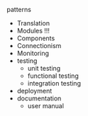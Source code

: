 patterns

* Translation
* Modules !!!
* Components
* Connectionism
* Monitoring
* testing
  * unit testing
  * functional testing
  * integration testing
* deployment
* documentation
  * user manual
